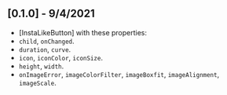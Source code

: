 ## [0.1.0] - 9/4/2021
- [InstaLikeButton] with these properties: 
- `child`, `onChanged`.
- `duration`, `curve`.
- `icon`, `iconColor`, `iconSize`.
- `height`, `width`.
- `onImageError`, `imageColorFilter`, `imageBoxfit`, `imageAlignment`, `imageScale`.
